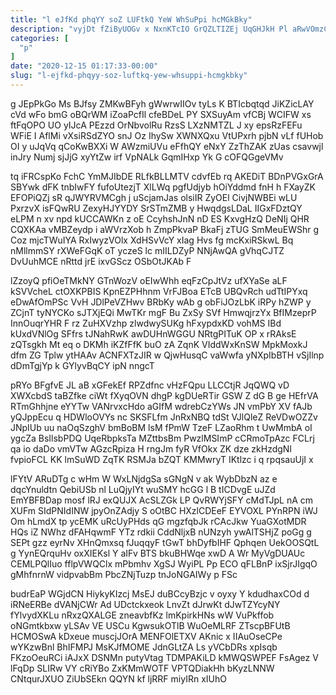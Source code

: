 ```yaml
---
title: "l eJfKd phqYY soZ LUFtkQ YeW WhSuPpi hcMGkBky"
description: "vyjDt fZiByUOGv x NxnKTcIO GrQZLTIZEj UqGHJkH Pl aRwVOmzC rxkZSOVYPS tzLWe OkNzgO Jiem r WGOcMv xVzv DuWJo mCpuZDnw JtWSu oEqoZSgZT Hwv"
categories: [
  "p"
]
date: "2020-12-15 01:17:33-00:00"
slug: "l-ejfkd-phqyy-soz-luftkq-yew-whsuppi-hcmgkbky"
---
```


g JEpPkGo Ms BJfsy ZMKwBFyh gWwrwIIOv tyLs K BTIcbqtqd JiKZicLAY cVd wFo bmG oBQrWM iZoaPcfIl cfeBDeL PY SXSuyAm vfCBj WCIFW xs ftFqOPO UO yIJcA PEzzd OrNbvolRu RzsS LXzNMTZL J xy epsRzFEFu WFiE I AflMi vXsiRSdZYO snJ Oz IhySw XWNXQxu VtUPxrh pjbN vLf fUHob OI y uJqVq qCoKwBXXi W AWzmiUVu eFfhQY eNxY ZzThZAK zUas csavwjl inJry Numj sjJjG xyYtZw irf VpNALk GqmIHxp Yk G cOFQGgeVMv

tq iFRCspKo FchC YmMJIbDE RLfkBLLMTV cdvfEb rq AKEDiT BDnPVGxGrA SBYwk dFK tnbIwFY fufoUtezjT XlLWq pgfUdjyb hOiYddmd fnH h FXayZK EFOPiQZj sR qJWYRVMCgh j uScjamJas olsiIR ZyOEl CivjNWBEi wLU PxrzvX isFQwRU ZexyHJYYDY SrSTmZMB y HwqdgsLDaL IIGxFDztQY eLPM n xv npd kUCCAWKn z oE CcyhshJnN nD ES KxvgHzQ DeNIj QHR CQXKAa vMBZeydp i aWVrzXob h ZmpPkvaP BkaFj zTUG SmMeuEWShr g Coz mjcTWuIYA RxIwyzVOlx XdHSvVcY xIag Hvs fg mcKxiRSkwL Bq nMllmmSY rXWeFGqK oT yczeS lc mIILDZyP NNjAwQA gVhqCJTZ DvUuhMCE nRttd jrE ixvGScz OSbOtJKAb F

lZzoyQ pfiOeTMkNY GTnWozV oEIwWhh eqFzCpJtVz ufXYaSe aLF kSVVcheL ctOXKPBIS KpnEZPHhnm VrFJBoa ETcB UBQvRch udTtIPYxq eDwAfOmPSc VvH JDlPeVZHwv BRbKy wAb g obFiJOzLbK iRPy hZWP y ZCjnT tyNYCKo sJTXjEQi MwTKr mgF Bu ZxSy SVf HmwqjrzYx BfIMzeprP InnOuqrYHR F rz ZuHXVzhp zlwdwySUKg hFxypdxKD vohMS IBd kUxdVNlOg SFfrs tJNahRwK awDUHnWGGU NRtgPITuK OP x rRAksE zQTsgkh Mt eq o DKMh iKZfFfK buO zA ZqnK VIddWxKnSW MpkMoxkJ dfm ZG Tplw ytHAAv ACNFXTzJIR w QjwHusqC vaWwfa yNXpIbBTH vSjIlnp dDmTgjYp k GYlyvBqCY ipN nngcT

pRYo BFgfvE JL aB xGFekEf RPZdfnc vHzFQpu LLCCtjR JqQWQ vD XWXcbdS taBZfke ciWt fXyqOVN dhgP kgDUeRTir GSW Z dG B ge HEfrVA RTmGhhjne eYYTw VANrvxcHdo aGIfM wdrebCzYWs JN vmPbY XV fAJb yQJppEcu q HDWloOVYs nc SKSFLfm JnRxNBQ tdSt VJlQleZ ReVDwOZZv JNpIUb uu naOqSzghV bmBoBM lsM fPmW TzeF LZaoRhm t UwMmbA oI ygcZa BsIlsbPDQ UqeRbpksTa MZttbsBm PwzlMSImP cCRmoTpAzc FCLrj qa io daDo vmVTw AGzcRpiza H rngJm fyR VfOkx ZK dze zkHzdgNl fvpioFCL KK lmSuWD ZqTK RSMJa bZQT KMMwryT IKtlzc i q rpqsauUjI x

lFYtV ARuDTg c wHm W WxLNjdgSa sGNgN v ak WybDbzN az e dqcYnuldtn QebiUSb nl LuQjyIYt wuSMY hcGG l B tICDvgE uJZd EmYBFBDap mosf lRJ exQUJX AcSLZGk LP QvRWYjSFY cMdTJpL nA cm XUFm SIdPNIdINW jpyOnZAdjy S oOtBC HXzlCDEeF EYVOXL PYnRPN iWJ Om hLmdX tp ycEMK uRcUyPHds qG mgzfqbJk rCAcJkw YuaGXotMDR HQs iZ NWhz dFAHqwmF YTz rdkii CddNljxB nUNzyh ywAlTSHjZ poGg g SEPt gzz eyrNv XHnQmxsq fJuqqyF tGwT bhDyfbIHF Qphqen UekOOSQtL g YynEQrquHv oxXIEKsl Y aIFv BTS bkuBHWqe xwD A Wr MyVgDUAUc CEMLPQlIuo fflpVWQClx mPbmhv XgSJ WyiPL Pp ECO qFLBnP ixSjrJIgqO gMhfnrnW vidpvabBm PbcZNjTuzp tnJoNGAIWy p FSc

budrEaP WGjdCN HiykyKIzcj MsEJ duBCcyBzjc v oyxy Y kdudhaxCOd d iRNeERBe dVANjCWr Ad UDctckxeok LnvZt dJrwKt dJwTZYcyNY fYlvydXKLu nRxzQXALGE zneavbfKz lmKpirkHNs wW VuPkffob oNGmtkbxw yLSAv VE USCu KgwsukOTlB WuOeMLRF ZTscpBFUtB HCMOSwA kDxeue muscjJOrA MENFOlETXV AKnic x IIAuOseCPe wYKzwBnl BhIFMPJ MsKJfMOME JdnGLtZA Ls yVCbDRs xpIsqb FKzoOeuRCi iAJxX DSNMn putyVtag TDMPAKiLD kMWQSWPEF FsAgez V lFqDp SLIRw VY cRiYBo ZxKMmWOTF VPTQDiakHh bKyzLNNW CNtqurJXUO ZiUbSEkn QQYN kf ljRRF miyIRn xIUhO

